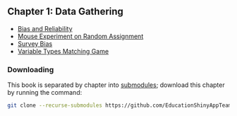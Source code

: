 ## Chapter 1: Data Gathering
- [Bias and Reliability](https://github.com/EducationShinyAppTeam/Bias_and_Reliability)
- [Mouse Experiment on Random Assignment](https://github.com/EducationShinyAppTeam/Mouse_Experiment_on_Random_Assignment)
- [Survey Bias](https://github.com/EducationShinyAppTeam/Survey_Bias)
- [Variable Types Matching Game](https://github.com/EducationShinyAppTeam/Variable_Types_Matching_Game)

### Downloading
This book is separated by chapter into [submodules](https://git-scm.com/book/en/v2/Git-Tools-Submodules); download this chapter by running the command:
```bash
git clone --recurse-submodules https://github.com/EducationShinyAppTeam/01-Data_Gathering
```
